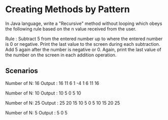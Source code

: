 # Creating Methods by Pattern


In Java language, write a "Recursive" method without looping which obeys the following rule based on the n value received from the user.



Rule : Subtract 5 from the entered number up to where the entered number is 0 or negative. Print the last value to the screen during each subtraction. Add 5 again after the number is negative or 0. Again, print the last value of the number on the screen in each addition operation.



## Scenarios


Number of N: 16
Output : 16 11 6 1 -4 1 6 11 16


Number of N: 10
Output : 10 5 0 5 10


Number of N: 25
Output : 25 20 15 10 5 0 5 10 15 20 25


Number of N: 5
Output : 5 0 5